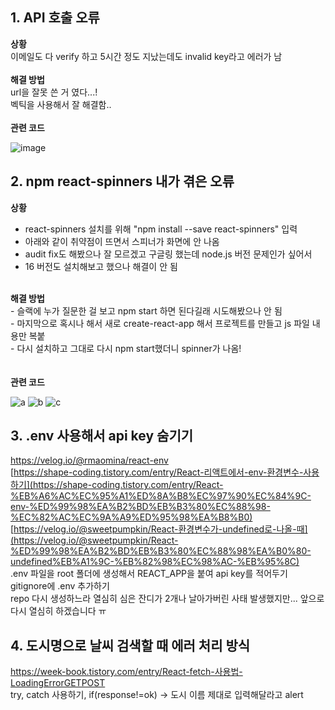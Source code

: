 ## 1. API 호출 오류
<b>상황</b>  
이메일도 다 verify 하고 5시간 정도 지났는데도 invalid key라고 에러가 남   
<br/>
<b>해결 방법</b>  
url을 잘못 쓴 거 였다...!  
벡틱을 사용해서 잘 해결함..
<br/><br/>
<b>관련 코드</b>

![image](https://github.com/sinheyy/TIL/assets/163747140/64f39599-5d78-45c1-8970-ee8daa7a2252)


## 2. npm react-spinners 내가 겪은 오류
<b>상황</b>  
- react-spinners 설치를 위해 "npm install --save react-spinners" 입력
-  아래와 같이 취약점이 뜨면서 스피너가 화면에 안 나옴  
-  audit fix도 해봤으나 잘 모르겠고 구글링 했는데 node.js 버전 문제인가 싶어서
-  16 버전도 설치해보고 했으나 해결이 안 됨  
<br/>
<b>해결 방법</b>  <br>
- 슬랙에 누가 질문한 걸 보고 npm start 하면 된다길래 시도해봤으나 안 됨  <br>
- 마지막으로 혹시나 해서 새로 create-react-app 해서 프로젝트를 만들고 js 파일 내용만 복붙<br>
- 다시 설치하고 그대로 다시 npm start했더니 spinner가 나옴!  <br>
<br/><br/>
<b>관련 코드</b>

![a](https://github.com/sinheyy/TIL/assets/163747140/a4127ed7-0603-48c5-b97e-0b09aac0383b)
![b](https://github.com/sinheyy/TIL/assets/163747140/d8dfaa40-f4ee-46ba-833f-05aef8379275)
![c](https://github.com/sinheyy/TIL/assets/163747140/44c01dc3-f5b9-4893-90d0-030b07f4da0d)


## 3. .env 사용해서 api key 숨기기
https://velog.io/@rmaomina/react-env
<br>
[https://shape-coding.tistory.com/entry/React-리액트에서-env-환경변수-사용하기](https://shape-coding.tistory.com/entry/React-%EB%A6%AC%EC%95%A1%ED%8A%B8%EC%97%90%EC%84%9C-env-%ED%99%98%EA%B2%BD%EB%B3%80%EC%88%98-%EC%82%AC%EC%9A%A9%ED%95%98%EA%B8%B0)
<br>
[https://velog.io/@sweetpumpkin/React-환경변수가-undefined로-나올-때](https://velog.io/@sweetpumpkin/React-%ED%99%98%EA%B2%BD%EB%B3%80%EC%88%98%EA%B0%80-undefined%EB%A1%9C-%EB%82%98%EC%98%AC-%EB%95%8C)
<br>
.env 파일을 root 폴더에 생성해서 REACT_APP을 붙여 api key를 적어두기  
gitignore에 .env 추가하기  
repo 다시 생성하느라 열심히 심은 잔디가 2개나 날아가버린 사태 발생했지만... 앞으로 다시 열심히 하겠습니다 ㅠ


## 4. 도시명으로 날씨 검색할 때 에러 처리 방식
https://week-book.tistory.com/entry/React-fetch-사용법-LoadingErrorGETPOST
<br>
try, catch 사용하기, if(response!=ok) -> 도시 이름 제대로 입력해달라고 alert
